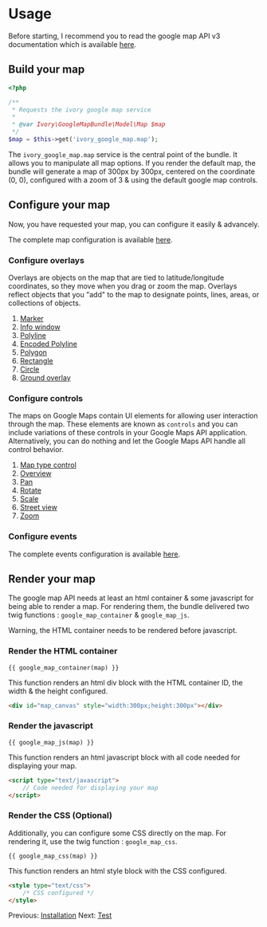 # Usage

Before starting, I recommend you to read the google map API v3 documentation which is available [here](http://code.google.com/apis/maps/documentation/javascript/reference.html).

## Build your map

``` php
<?php

/**
 * Requests the ivory google map service
 *
 * @var Ivory\GoogleMapBundle\Model\Map $map
 */
$map = $this->get('ivory_google_map.map');
```

The ``ivory_google_map.map`` service is the central point of the bundle. 
It allows you to manipulate all map options.
If you render the default map, the bundle will generate a map of 300px by 300px, centered on the coordinate (0, 0), configured with a zoom of 3 & using the default google map controls.

## Configure your map

Now, you have requested your map, you can configure it easily & advancely.

The complete map configuration is available [here](http://github.com/egeloen/IvoryGoogleMapBundle/blob/master/Resources/doc/usage/map.md).

### Configure overlays

Overlays are objects on the map that are tied to latitude/longitude coordinates, so they move when you drag or zoom the map. 
Overlays reflect objects that you "add" to the map to designate points, lines, areas, or collections of objects.

   1. [Marker](http://github.com/egeloen/IvoryGoogleMapBundle/blob/master/Resources/doc/usage/overlays/marker.md)
   2. [Info window](http://github.com/egeloen/IvoryGoogleMapBundle/blob/master/Resources/doc/usage/overlays/info_window.md)
   3. [Polyline](http://github.com/egeloen/IvoryGoogleMapBundle/blob/master/Resources/doc/usage/overlays/polyline.md)
   4. [Encoded Polyline](http://github.com/egeloen/IvoryGoogleMapBundle/blob/master/Resources/doc/usage/overlays/encoded_polyline.md)
   4. [Polygon](http://github.com/egeloen/IvoryGoogleMapBundle/blob/master/Resources/doc/usage/overlays/polygon.md)
   5. [Rectangle](http://github.com/egeloen/IvoryGoogleMapBundle/blob/master/Resources/doc/usage/overlays/rectangle.md)
   6. [Circle](http://github.com/egeloen/IvoryGoogleMapBundle/blob/master/Resources/doc/usage/overlays/circle.md)
   7. [Ground overlay](http://github.com/egeloen/IvoryGoogleMapBundle/blob/master/Resources/doc/usage/overlays/ground_overlay.md)

### Configure controls

The maps on Google Maps contain UI elements for allowing user interaction through the map. 
These elements are known as ``controls`` and you can include variations of these controls in your Google Maps API application. 
Alternatively, you can do nothing and let the Google Maps API handle all control behavior.

   1. [Map type control](http://github.com/egeloen/IvoryGoogleMapBundle/blob/master/Resources/doc/usage/controls/map_type.md)
   2. [Overview](http://github.com/egeloen/IvoryGoogleMapBundle/blob/master/Resources/doc/usage/controls/overview.md)
   3. [Pan](http://github.com/egeloen/IvoryGoogleMapBundle/blob/master/Resources/doc/usage/controls/pan.md)
   4. [Rotate](http://github.com/egeloen/IvoryGoogleMapBundle/blob/master/Resources/doc/usage/controls/rotate.md)
   5. [Scale](http://github.com/egeloen/IvoryGoogleMapBundle/blob/master/Resources/doc/usage/controls/scale.md)
   6. [Street view](http://github.com/egeloen/IvoryGoogleMapBundle/blob/master/Resources/doc/usage/controls/street_view.md)
   7. [Zoom](http://github.com/egeloen/IvoryGoogleMapBundle/blob/master/Resources/doc/usage/controls/zoom.md)

### Configure events

The complete events configuration is available [here](http://github.com/egeloen/IvoryGoogleMapBundle/blob/master/Resources/doc/usage/events.md).

## Render your map

The google map API needs at least an html container & some javascript for being able to render a map. 
For rendering them, the bundle delivered two twig functions : ``google_map_container`` & ``google_map_js``.

Warning, the HTML container needs to be rendered before javascript.

### Render the HTML container

```
{{ google_map_container(map) }}
```

This function renders an html div block with the HTML container ID, the width & the height configured.

``` html
<div id="map_canvas" style="width:300px;height:300px"></div>
```

### Render the javascript

```
{{ google_map_js(map) }}
```

This function renders an html javascript block with all code needed for displaying your map.

``` html
<script type="text/javascript">
    // Code needed for displaying your map
</script>
```

### Render the CSS (Optional)

Additionally, you can configure some CSS directly on the map. For rendering it, use the twig function : ``google_map_css``.

```
{{ google_map_css(map) }}
```

This function renders an html style block with the CSS configured.

``` html
<style type="text/css">
    /* CSS configured */
</style>
```

Previous: [Installation](http://github.com/egeloen/IvoryGoogleMapBundle/blob/master/Resources/doc/installation.md)
Next: [Test](http://github.com/egeloen/IvoryGoogleMapBundle/blob/master/Resources/doc/test.md)
        